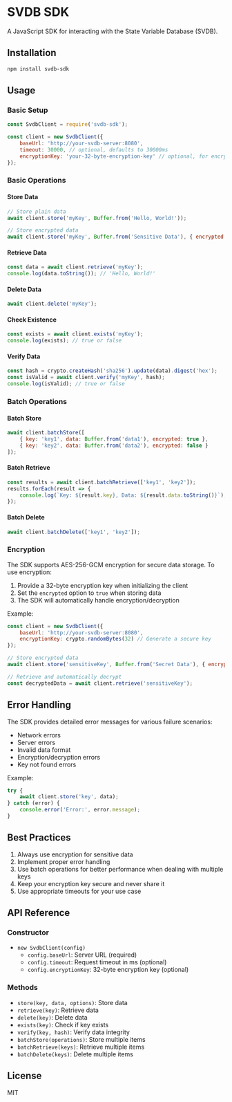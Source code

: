 # SVDB SDK

A JavaScript SDK for interacting with the State Variable Database (SVDB).

## Installation

```bash
npm install svdb-sdk
```

## Usage

### Basic Setup

```javascript
const SvdbClient = require('svdb-sdk');

const client = new SvdbClient({
    baseUrl: 'http://your-svdb-server:8080',
    timeout: 30000, // optional, defaults to 30000ms
    encryptionKey: 'your-32-byte-encryption-key' // optional, for encrypted storage
});
```

### Basic Operations

#### Store Data
```javascript
// Store plain data
await client.store('myKey', Buffer.from('Hello, World!'));

// Store encrypted data
await client.store('myKey', Buffer.from('Sensitive Data'), { encrypted: true });
```

#### Retrieve Data
```javascript
const data = await client.retrieve('myKey');
console.log(data.toString()); // 'Hello, World!'
```

#### Delete Data
```javascript
await client.delete('myKey');
```

#### Check Existence
```javascript
const exists = await client.exists('myKey');
console.log(exists); // true or false
```

#### Verify Data
```javascript
const hash = crypto.createHash('sha256').update(data).digest('hex');
const isValid = await client.verify('myKey', hash);
console.log(isValid); // true or false
```

### Batch Operations

#### Batch Store
```javascript
await client.batchStore([
    { key: 'key1', data: Buffer.from('data1'), encrypted: true },
    { key: 'key2', data: Buffer.from('data2'), encrypted: false }
]);
```

#### Batch Retrieve
```javascript
const results = await client.batchRetrieve(['key1', 'key2']);
results.forEach(result => {
    console.log(`Key: ${result.key}, Data: ${result.data.toString()}`);
});
```

#### Batch Delete
```javascript
await client.batchDelete(['key1', 'key2']);
```

### Encryption

The SDK supports AES-256-GCM encryption for secure data storage. To use encryption:

1. Provide a 32-byte encryption key when initializing the client
2. Set the `encrypted` option to `true` when storing data
3. The SDK will automatically handle encryption/decryption

Example:
```javascript
const client = new SvdbClient({
    baseUrl: 'http://your-svdb-server:8080',
    encryptionKey: crypto.randomBytes(32) // Generate a secure key
});

// Store encrypted data
await client.store('sensitiveKey', Buffer.from('Secret Data'), { encrypted: true });

// Retrieve and automatically decrypt
const decryptedData = await client.retrieve('sensitiveKey');
```

## Error Handling

The SDK provides detailed error messages for various failure scenarios:

- Network errors
- Server errors
- Invalid data format
- Encryption/decryption errors
- Key not found errors

Example:
```javascript
try {
    await client.store('key', data);
} catch (error) {
    console.error('Error:', error.message);
}
```

## Best Practices

1. Always use encryption for sensitive data
2. Implement proper error handling
3. Use batch operations for better performance when dealing with multiple keys
4. Keep your encryption key secure and never share it
5. Use appropriate timeouts for your use case

## API Reference

### Constructor
- `new SvdbClient(config)`
  - `config.baseUrl`: Server URL (required)
  - `config.timeout`: Request timeout in ms (optional)
  - `config.encryptionKey`: 32-byte encryption key (optional)

### Methods
- `store(key, data, options)`: Store data
- `retrieve(key)`: Retrieve data
- `delete(key)`: Delete data
- `exists(key)`: Check if key exists
- `verify(key, hash)`: Verify data integrity
- `batchStore(operations)`: Store multiple items
- `batchRetrieve(keys)`: Retrieve multiple items
- `batchDelete(keys)`: Delete multiple items

## License

MIT 